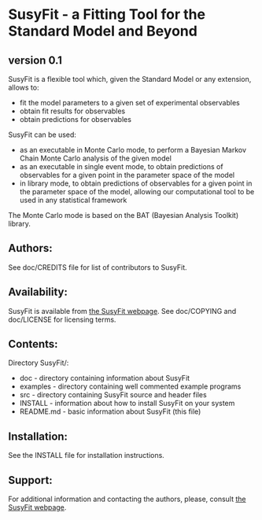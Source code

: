 SusyFit - a Fitting Tool for the Standard Model and Beyond
===================================================================

version 0.1
-----------

SusyFit is a flexible tool which, given the Standard Model or any extension,
allows to:

  - fit the model parameters to a given set of experimental observables
  - obtain fit results for observables
  - obtain predictions for observables

SusyFit can be used:

  - as an executable in Monte Carlo mode, to perform a Bayesian Markov Chain
    Monte Carlo analysis of the given model
  - as an executable in single event mode, to obtain predictions of observables
    for a given point in the parameter space of the model
  - in library mode, to obtain predictions of observables for a given point
    in the parameter space of the model, allowing our computational tool to
    be used in any statistical framework

The Monte Carlo mode is based on the BAT (Bayesian Analysis Toolkit) library.

Authors:
--------
See doc/CREDITS file for list of contributors to SusyFit.

Availability:
-------------
SusyFit is available from [the SusyFit webpage](http://susyfit.roma1.infn.it/).
See doc/COPYING and doc/LICENSE for licensing terms.

Contents:
---------
Directory SusyFit/:

  * doc       - directory containing information about SusyFit
  * examples  - directory containing well commented example programs
  * src       - directory containing SusyFit source and header files
  * INSTALL   - information about how to install SusyFit on your system
  * README.md - basic information about SusyFit (this file)

Installation:
-------------
See the INSTALL file for installation instructions.

Support:
--------
For additional information and contacting the authors, please, consult
[the SusyFit webpage](http://susyfit.roma1.infn.it/).

